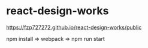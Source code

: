 # react-design-works
 https://fzp727272.github.io/react-design-works/public

npm install => webpack => npm run start
